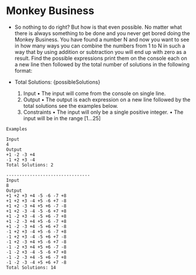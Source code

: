 # Monkey Business
* So nothing to do right? But how is that even possible. No matter what there is always something to be done and you never get bored doing the Monkey Business.
  You have found a number N and now you want to see in how many ways you can combine the numbers from 1 to N in such a way that by using addition or subtraction you will end up with zero as a result. Find the possible expressions print them on the console each on a new line then followed by the total number of solutions in the following format:

* Total Solutions: {possibleSolutions}
  1. Input
     • The input will come from the console on single line.
  2. Output
     • The output is each expression on a new line followed by the total solutions see the examples below.
  3. Constraints
     • The input will only be a single positive integer.
     • The input will be in the range [1…25]
``` 
Examples

Input
4
Output
+1 -2 -3 +4 
-1 +2 +3 -4 
Total Solutions: 2

--------------------------------
Input
8
Output
+1 +2 +3 +4 -5 -6 -7 +8 
+1 +2 +3 -4 +5 -6 +7 -8 
+1 +2 -3 +4 +5 +6 -7 -8 
+1 +2 -3 -4 -5 -6 +7 +8 
+1 -2 +3 -4 -5 +6 -7 +8 
+1 -2 -3 +4 +5 -6 -7 +8 
+1 -2 -3 +4 -5 +6 +7 -8 
-1 +2 +3 -4 +5 -6 -7 +8 
-1 +2 +3 -4 -5 +6 +7 -8 
-1 +2 -3 +4 +5 -6 +7 -8 
-1 -2 +3 +4 +5 +6 -7 -8 
-1 -2 +3 -4 -5 -6 +7 +8 
-1 -2 -3 +4 -5 +6 -7 +8 
-1 -2 -3 -4 +5 +6 +7 -8 
Total Solutions: 14
    
```
